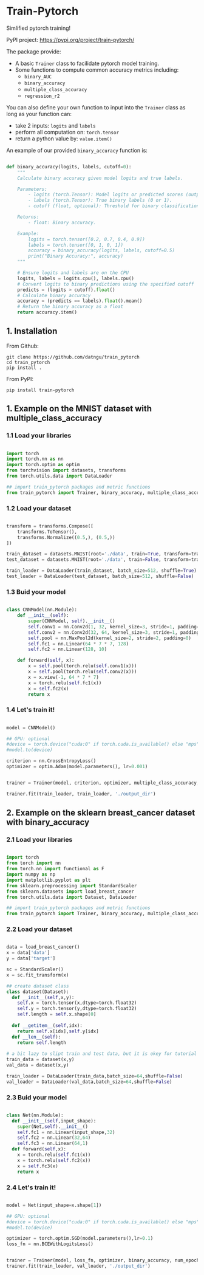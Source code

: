 # Train-Pytorch

Simlified pytorch training!

PyPI project: https://pypi.org/project/train-pytorch/

The package provide:
- A basic `Trainer` class to facilidate pytorch model training.
- Some functions to compute common accuracy metrics including:
    - `binary_AUC`
    - `binary_accuracy`
    - `multiple_class_accuracy`
    - `regression_r2`


You can also define your own function to input into the `Trainer` class as long as your function can:
- take 2 inputs: `logits` and `labels`
- perform all computation on: `torch.tensor` 
- return a python value by: `value.item()`

An example of our provided `binary_accuracy` function is:

```python

def binary_accuracy(logits, labels, cutoff=0):
    """
    Calculate binary accuracy given model logits and true labels.

    Parameters:
        - logits (torch.Tensor): Model logits or predicted scores (output before activation function).
        - labels (torch.Tensor): True binary labels (0 or 1).
        - cutoff (float, optional): Threshold for binary classification (default is 0).

    Returns:
        - float: Binary accuracy.

    Example:
        logits = torch.tensor([0.2, 0.7, 0.4, 0.9])
        labels = torch.tensor([0, 1, 0, 1])
        accuracy = binary_accuracy(logits, labels, cutoff=0.5)
        print("Binary Accuracy:", accuracy)
    """

    # Ensure logits and labels are on the CPU
    logits, labels = logits.cpu(), labels.cpu()
    # Convert logits to binary predictions using the specified cutoff
    predicts = (logits > cutoff).float()
    # Calculate binary accuracy
    accuracy = (predicts == labels).float().mean()
    # Return the binary accuracy as a float
    return accuracy.item()

```





## 1. Installation

From Github:

```console
git clone https://github.com/datngu/train_pytorch
cd train_pytorch
pip install .
```

From PyPI:

```console
pip install train-pytorch
```


## 1. Example on the MNIST dataset with multiple_class_accuracy

### 1.1 Load your libraries
```python

import torch
import torch.nn as nn
import torch.optim as optim
from torchvision import datasets, transforms
from torch.utils.data import DataLoader

## import train_pytorch packages and metric functions
from train_pytorch import Trainer, binary_accuracy, multiple_class_accuracy, regression_r2

```

### 1.2 Load your dataset

```python

transform = transforms.Compose([
    transforms.ToTensor(),
    transforms.Normalize((0.5,), (0.5,))
])

train_dataset = datasets.MNIST(root='./data', train=True, transform=transform, download=True)
test_dataset = datasets.MNIST(root='./data', train=False, transform=transform, download=True)

train_loader = DataLoader(train_dataset, batch_size=512, shuffle=True)
test_loader = DataLoader(test_dataset, batch_size=512, shuffle=False)

```

### 1.3 Buid your model

```python

class CNNModel(nn.Module):
    def __init__(self):
        super(CNNModel, self).__init__()
        self.conv1 = nn.Conv2d(1, 32, kernel_size=3, stride=1, padding=1)
        self.conv2 = nn.Conv2d(32, 64, kernel_size=3, stride=1, padding=1)
        self.pool = nn.MaxPool2d(kernel_size=2, stride=2, padding=0)
        self.fc1 = nn.Linear(64 * 7 * 7, 128)
        self.fc2 = nn.Linear(128, 10)

    def forward(self, x):
        x = self.pool(torch.relu(self.conv1(x)))
        x = self.pool(torch.relu(self.conv2(x)))
        x = x.view(-1, 64 * 7 * 7)
        x = torch.relu(self.fc1(x))
        x = self.fc2(x)
        return x


```


### 1.4 Let's train it!

```python

model = CNNModel()

## GPU: optional
#device = torch.device("cuda:0" if torch.cuda.is_available() else "mps")
#model.to(device)

criterion = nn.CrossEntropyLoss()
optimizer = optim.Adam(model.parameters(), lr=0.001)


trainer = Trainer(model, criterion, optimizer, multiple_class_accuracy, num_epochs = 10, early_stoper = 5)

trainer.fit(train_loader, train_loader, './output_dir')

```


## 2. Example on the sklearn breast_cancer dataset with binary_accuracy

### 2.1 Load your libraries
```python

import torch
from torch import nn
from torch.nn import functional as F
import numpy as np
import matplotlib.pyplot as plt
from sklearn.preprocessing import StandardScaler
from sklearn.datasets import load_breast_cancer
from torch.utils.data import Dataset, DataLoader

## import train_pytorch packages and metric functions
from train_pytorch import Trainer, binary_accuracy, multiple_class_accuracy, regression_r2

```


### 2.2 Load your dataset

```python

data = load_breast_cancer()
x = data['data']
y = data['target']

sc = StandardScaler()
x = sc.fit_transform(x)

## create dataset class
class dataset(Dataset):
  def __init__(self,x,y):
    self.x = torch.tensor(x,dtype=torch.float32)
    self.y = torch.tensor(y,dtype=torch.float32)
    self.length = self.x.shape[0]
 
  def __getitem__(self,idx):
    return self.x[idx],self.y[idx]
  def __len__(self):
    return self.length
      
# a bit lazy to slipt train and test data, but it is okey for tutorial :D      
train_data = dataset(x,y)
val_data = dataset(x,y)

train_loader = DataLoader(train_data,batch_size=64,shuffle=False)
val_loader = DataLoader(val_data,batch_size=64,shuffle=False)


```


### 2.3 Buid your model

```python

class Net(nn.Module):
  def __init__(self,input_shape):
    super(Net,self).__init__()
    self.fc1 = nn.Linear(input_shape,32)
    self.fc2 = nn.Linear(32,64)
    self.fc3 = nn.Linear(64,1)
  def forward(self,x):
    x = torch.relu(self.fc1(x))
    x = torch.relu(self.fc2(x))
    x = self.fc3(x)
    return x


```


### 2.4 Let's train it!

```python

model = Net(input_shape=x.shape[1])

## GPU: optional
#device = torch.device("cuda:0" if torch.cuda.is_available() else "mps")
#model.to(device)

optimizer = torch.optim.SGD(model.parameters(),lr=0.1)
loss_fn = nn.BCEWithLogitsLoss()


trainer = Trainer(model, loss_fn, optimizer, binary_accuracy, num_epochs=10)
trainer.fit(train_loader, val_loader, './output_dir')

```